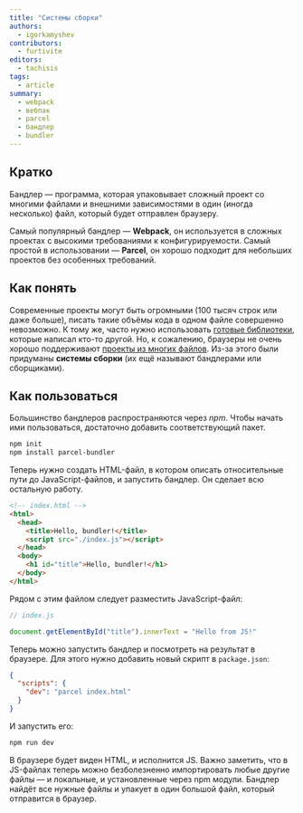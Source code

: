 ```yaml
---
title: "Системы сборки"
authors:
  - igorkamyshev
contributors:
  - furtivite
editors:
  - tachisis
tags:
  - article
summary:
  - webpack
  - вебпак
  - parcel
  - бандлер
  - bundler
---
```


## Кратко

Бандлер — программа, которая упаковывает сложный проект со многими файлами и внешними зависимостями в один (иногда несколько) файл, который будет отправлен браузеру.

Самый популярный бандлер — **Webpack**, он используется в сложных проектах с высокими требованиями к конфигурируемости. Самый простой в использовании — **Parcel**, он хорошо подходит для небольших проектов без особенных требований.

## Как понять

Современные проекты могут быть огромными (100 тысяч строк или даже больше), писать такие объёмы кода в одном файле совершенно невозможно. К тому же, часто нужно использовать [готовые библиотеки](/js/tools/package-managers/), которые написал кто-то другой. Но, к сожалению, браузеры не очень хорошо поддерживают [проекты из многих файлов](/js/modules/). Из-за этого были придуманы **системы сборки** (их ещё называют бандлерами или сборщиками).

## Как пользоваться

Большинство бандлеров распространяются через _npm_. Чтобы начать ими пользоваться, достаточно добавить соответствующий пакет.

```bash
npm init
npm install parcel-bundler
```

Теперь нужно создать HTML-файл, в котором описать относительные пути до JavaScript-файлов, и запустить бандлер. Он сделает всю остальную работу.

```html
<!-- index.html -->
<html>
  <head>
    <title>Hello, bundler!</title>
    <script src="./index.js"></script>
  </head>
  <body>
    <h1 id="title">Hello, bundler!</h1>
  </body>
</html>
```

Рядом с этим файлом следует разместить JavaScript-файл:

```js
// index.js

document.getElementById("title").innerText = "Hello from JS!"
```

Теперь можно запустить бандлер и посмотреть на результат в браузере. Для этого нужно добавить новый скрипт в `package.json`:

```json
{
  "scripts": {
    "dev": "parcel index.html"
  }
}
```

И запустить его:

```js
npm run dev
```

В браузере будет виден HTML, и исполнится JS. Важно заметить, что в JS-файлах теперь можно безболезненно импортировать любые другие файлы — и локальные, и установленные через npm модули. Бандлер найдёт все нужные файлы и упакует в один большой файл, который отправится в браузер.
